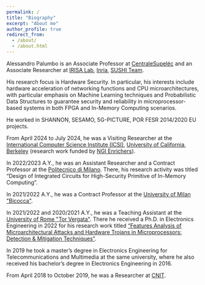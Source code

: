 ```yaml
---
permalink: /
title: "Biography"
excerpt: "About me"
author_profile: true
redirect_from: 
  - /about/
  - /about.html
---
```


Alessandro Palumbo is an Associate Professor at [CentraleSupeléc](https://www.centralesupelec.fr/) and an Associate Researcher at [IRISA Lab](https://www.irisa.fr/en), [Inria](https://www.inria.fr/en/inria-centre-rennes-university), [SUSHI Team](https://team.inria.fr/sushi/).

His research focus is Hardware Security. In particular, his interests include hardware acceleration of networking functions and CPU microarchitectures, with particular emphasis on Machine Learning techniques and Probabilistic Data Structures to guarantee security and reliability in microprocessor-based systems in both FPGA and In-Memory Computing scenarios.

He worked in SHANNON, SESAMO, 5G-PICTURE, POR FESR 2014/2020 EU projects.

From April 2024 to July 2024, he was a Visiting Researcher at the [International Computer Science Institute (ICSI)](https://www.icsi.berkeley.edu/icsi/), [University of California, Berkeley](https://www.berkeley.edu/) (research work funded by [NGI Enrichers](https://enrichers.ngi.eu/)).

In 2022/2023 A.Y., he was an Assistant Researcher and a Contract Professor at the [Politecnico di Milano](https://www.polimi.it/en). There, his research activity was titled “Design of Integrated Circuits for High-Security Primitive of In-Memory Computing”.

In 2021/2022 A.Y., he was a Contract Professor at the [University of Milan "Bicocca"](https://en.unimib.it/).

In 2021/2022 and 2020/2021 A.Y., he was a Teaching Assistant at the [University of Rome "Tor Vergata"](https://web.uniroma2.it/en).
There he received a Ph.D. in Electronics Engineering in 2022 for his research work titled [“Features Analysis of Microarchitectural Attacks and Hardware Trojans in Microprocessors: Detection & Mitigation Techniques”](https://centralesupelec-my.sharepoint.com/:b:/g/personal/alessandro_palumbo_centralesupelec_fr/EUBJZAidHXZFuDHxFtq1yngBKyGQWPrEjapn2FLPVRbJxQ?e=9LeEQm).

In 2019 he took a master’s degree in Electronics Engineering for Telecommunications and Multimedia at the same university, where he also received his bachelor’s degree in Electronics Engineering in 2016.

From April 2018 to October 2019, he was a Researcher at [CNIT](https://www.cnit.it/en/).
